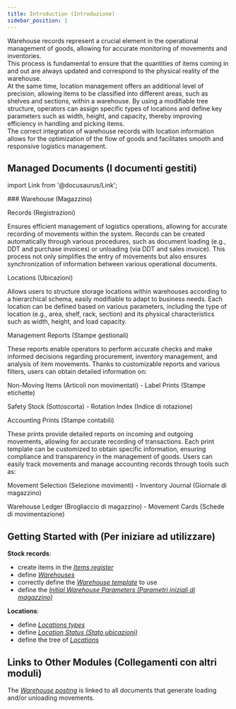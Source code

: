 ```yaml
---
title: Introduction (Introduzione)
sidebar_position: 1
---
```


Warehouse records represent a crucial element in the operational management of goods, allowing for accurate monitoring of movements and inventories.    
This process is fundamental to ensure that the quantities of items coming in and out are always updated and correspond to the physical reality of the warehouse.    
At the same time, location management offers an additional level of precision, allowing items to be classified into different areas, such as shelves and sections, within a warehouse. By using a modifiable tree structure, operators can assign specific types of locations and define key parameters such as width, height, and capacity, thereby improving efficiency in handling and picking items.       
The correct integration of warehouse records with location information allows for the optimization of the flow of goods and facilitates smooth and responsive logistics management.

## Managed Documents (I documenti gestiti)

import Link from '@docusaurus/Link';

<div className="cardContainer">
    <div className="card">
###     <Link to="/docs/logistics/warehouse/stock-records/record">Warehouse (Magazzino)</Link>
        <p><Link to="/docs/logistics/warehouse/stock-records/record" className="bold-link">Records (Registrazioni)</Link></p>
        <p>Ensures efficient management of logistics operations, allowing for accurate recording of movements within the system. Records can be created automatically through various procedures, such as document loading (e.g., DDT and purchase invoices) or unloading (via DDT and sales invoice). This process not only simplifies the entry of movements but also ensures synchronization of information between various operational documents.</p>
        </div>
</div>
<div className="cardContainer">
    <div className="card">
        <p><Link to="/docs/logistics/warehouse/location/locations" className="bold-link">Locations (Ubicazioni)</Link></p>
        <p>Allows users to structure storage locations within warehouses according to a hierarchical schema, easily modifiable to adapt to business needs. Each location can be defined based on various parameters, including the type of location (e.g., area, shelf, rack, section) and its physical characteristics such as width, height, and load capacity.</p>
    </div>
</div>
<div className="cardContainer">
    <div className="card">
        <p><Link to="/docs/logistics/warehouse/management-reports/not-handled-items-report" className="bold-link">Management Reports (Stampe gestionali)</Link></p>
        <p>These reports enable operators to perform accurate checks and make informed decisions regarding procurement, inventory management, and analysis of item movements. Thanks to customizable reports and various filters, users can obtain detailed information on:</p>
        <p><Link to="/docs/logistics/warehouse/management-reports/not-handled-items-report" className="bold-link">Non-Moving Items (Articoli non movimentati)</Link> - <Link to="/docs/logistics/warehouse/management-reports/print-labels" className="bold-link">Label Prints (Stampe etichette)</Link></p>
        <p><Link to="/docs/logistics/warehouse/management-reports/safety-stock-execution" className="bold-link">Safety Stock (Sottoscorta)</Link> - <Link to="/docs/logistics/warehouse/management-reports/rotation-index" className="bold-link">Rotation Index (Indice di rotazione)</Link></p>
    </div>
    <div className="card">
        <p><Link to="/docs/logistics/warehouse/accountancy-reports/print-movement-selection" className="bold-link">Accounting Prints (Stampe contabili)</Link></p>
        <p>These prints provide detailed reports on incoming and outgoing movements, allowing for accurate recording of transactions. Each print template can be customized to obtain specific information, ensuring compliance and transparency in the management of goods. Users can easily track movements and manage accounting records through tools such as:</p>
        <p><Link to="/docs/logistics/warehouse/accountancy-reports/print-movement-selection" className="bold-link">Movement Selection (Selezione movimenti)</Link> - <Link to="/docs/logistics/warehouse/accountancy-reports/print-inventory-journal" className="bold-link">Inventory Journal (Giornale di magazzino)</Link></p>
        <p><Link to="/docs/logistics/warehouse/accountancy-reports/print-warehouse-day-book" className="bold-link">Warehouse Ledger (Brogliaccio di magazzino)</Link> - <Link to="/docs/logistics/warehouse/accountancy-reports/print-movement-cards" className="bold-link">Movement Cards (Schede di movimentazione)</Link></p>
    </div>
</div>

## Getting Started with (Per iniziare ad utilizzare)

**Stock records**:
- create items in the [*Items register*](/docs/erp-home/registers/items/create-new-items/create-new-item)        
- define [*Warehouses*](/docs/configurations/tables/logistics/warehouses)    
- correctly define the [*Warehouse template*](/docs/configurations/tables/logistics/warehouse-templates) to use       
- define the [*Initial Warehouse Parameters (Parametri iniziali di magazzino)*](/docs/configurations/parameters/logistics/warehouse-initial-parameters/warehouse-parameters)          

**Locations**:
- define [*Locations types*](/docs/configurations/tables/logistics/locations-types)  
- define [*Location Status (Stato ubicazioni)*](/docs/configurations/tables/logistics/location-status)                
- define the tree of [*Locations*](/docs/logistics/warehouse/location/locations)

## Links to Other Modules (Collegamenti con altri moduli)
The [*Warehouse posting*](/docs/logistics/warehouse/stock-records/record) is linked to all documents that generate loading and/or unloading movements.